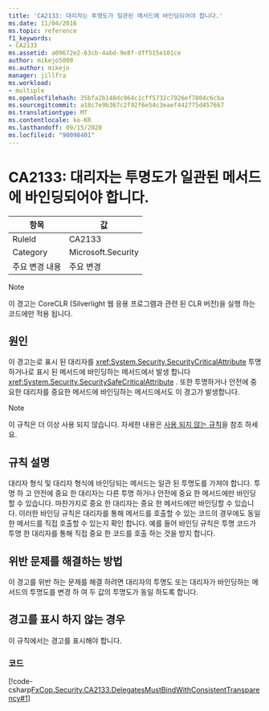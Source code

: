 ```yaml
---
title: 'CA2133: 대리자는 투명도가 일관된 메서드에 바인딩되어야 합니다.'
ms.date: 11/04/2016
ms.topic: reference
f1_keywords:
- CA2133
ms.assetid: a09672e2-63cb-4abd-9e8f-dff515e101ce
author: mikejo5000
ms.author: mikejo
manager: jillfra
ms.workload:
- multiple
ms.openlocfilehash: 35bfa2b148dc964c1cff5732c7926ef7804c6cba
ms.sourcegitcommit: a18c7e9b367c2f92f6e54c3eaef442775d457667
ms.translationtype: MT
ms.contentlocale: ko-KR
ms.lasthandoff: 09/15/2020
ms.locfileid: "90098401"
---
```

# <a name="ca2133-delegates-must-bind-to-methods-with-consistent-transparency"></a>CA2133: 대리자는 투명도가 일관된 메서드에 바인딩되어야 합니다.

|항목|값|
|-|-|
|RuleId|CA2133|
|Category|Microsoft.Security|
|주요 변경 내용|주요 변경|

> [!NOTE]
> 이 경고는 CoreCLR (Silverlight 웹 응용 프로그램과 관련 된 CLR 버전)을 실행 하는 코드에만 적용 됩니다.

## <a name="cause"></a>원인
이 경고는로 표시 된 대리자를 <xref:System.Security.SecurityCriticalAttribute> 투명 하거나로 표시 된 메서드에 바인딩하는 메서드에서 발생 합니다 <xref:System.Security.SecuritySafeCriticalAttribute> . 또한 투명하거나 안전에 중요한 대리자를 중요한 메서드에 바인딩하는 메서드에서도 이 경고가 발생합니다.

> [!NOTE]
> 이 규칙은 더 이상 사용 되지 않습니다. 자세한 내용은 [사용 되지 않는 규칙](fxcop-unported-deprecated-rules.md)을 참조 하세요.

## <a name="rule-description"></a>규칙 설명

대리자 형식 및 대리자 형식에 바인딩되는 메서드는 일관 된 투명도를 가져야 합니다. 투명 하 고 안전에 중요 한 대리자는 다른 투명 하거나 안전에 중요 한 메서드에만 바인딩할 수 있습니다. 마찬가지로 중요 한 대리자는 중요 한 메서드에만 바인딩할 수 있습니다. 이러한 바인딩 규칙은 대리자를 통해 메서드를 호출할 수 있는 코드의 경우에도 동일한 메서드를 직접 호출할 수 있는지 확인 합니다. 예를 들어 바인딩 규칙은 투명 코드가 투명 한 대리자를 통해 직접 중요 한 코드를 호출 하는 것을 방지 합니다.

## <a name="how-to-fix-violations"></a>위반 문제를 해결하는 방법

이 경고를 위반 하는 문제를 해결 하려면 대리자의 투명도 또는 대리자가 바인딩하는 메서드의 투명도를 변경 하 여 두 값의 투명도가 동일 하도록 합니다.

## <a name="when-to-suppress-warnings"></a>경고를 표시 하지 않는 경우

이 규칙에서는 경고를 표시해야 합니다.

### <a name="code"></a>코드

[!code-csharp[FxCop.Security.CA2133.DelegatesMustBindWithConsistentTransparency#1](../code-quality/codesnippet/CSharp/ca2133-delegates-must-bind-to-methods-with-consistent-transparency_1.cs)]
